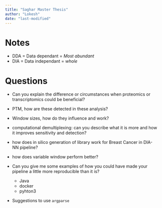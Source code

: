 ```yaml
---
title: "Saghar Master Thesis"
author: "Lokesh"
date: "last-modified"
---
```


# Notes

 - DDA = Data dependant = *Most abundant*
 - DIA = Data independant = *whole* 

# Questions

 - Can you explain the difference or circumstances when proteomics or transcriptomics could be beneficial?
 - PTM, how are these detected in these analysis?
 - Window sizes, how do they influence and work?

 - computational demultiplexing: can you describe what it is more and how it improves sensitivity and detection? 
 - how does in silico generation of library work for Breast Cancer in DIA-NN pipeline?
 - how does variable window perform better?


 - Can you give me some examples of how you could have made your pipeline a little more reproducible than it is? 
   - Java
   - docker
   - pyhton3
 - Suggestions to use `argparse`